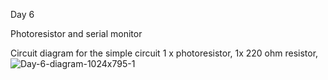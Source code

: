 Day 6

Photoresistor and serial monitor

Circuit diagram for the simple circuit
1 x photoresistor, 1x 220 ohm resistor, 
![Day-6-diagram-1024x795-1](https://github.com/tims-guynes/30DLIS/assets/132518233/57052f0a-5d67-459e-bd66-2486a3306590)

